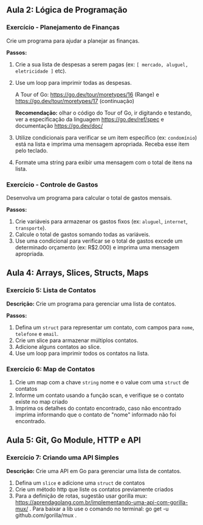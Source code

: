 ## Aula 2: Lógica de Programação

### Exercício - Planejamento de Finanças
Crie um programa para ajudar a planejar as finanças.

**Passos:**
1. Crie a sua lista de despesas a serem pagas (ex: `[ mercado, aluguel, eletricidade ]` etc).
2. Use um loop para imprimir todas as despesas.

   A Tour of Go: https://go.dev/tour/moretypes/16 (Range)
   e https://go.dev/tour/moretypes/17 (continuação)
   
   **Recomendação:** olhar o código do Tour of Go, ir digitando e testando, ver a especificação da linguagem https://go.dev/ref/spec e documentação https://go.dev/doc/
    
4. Utilize condicionais para verificar se um item específico (ex: `condomínio`) está na lista e imprima uma mensagem apropriada. Receba esse item pelo teclado.
5. Formate uma string para exibir uma mensagem com o total de itens na lista.

### Exercício - Controle de Gastos
Desenvolva um programa para calcular o total de gastos mensais.

**Passos:**
1. Crie variáveis para armazenar os gastos fixos (ex: `aluguel`, `internet`, `transporte`).
2. Calcule o total de gastos somando todas as variáveis.
3. Use uma condicional para verificar se o total de gastos excede um determinado orçamento (ex: R$2.000) e imprima uma mensagem apropriada.

## Aula 4: Arrays, Slices, Structs, Maps

### Exercício 5: Lista de Contatos 

**Descrição:** Crie um programa para gerenciar uma lista de contatos.

**Passos:**
1. Defina um `struct` para representar um contato, com campos para `nome`, `telefone` e `email`.
2. Crie um slice para armazenar múltiplos contatos.
3. Adicione alguns contatos ao slice.
4. Use um loop para imprimir todos os contatos na lista.

### Exercício 6: Map de Contatos 
1. Crie um map com a chave `string` nome e o value com uma `struct` de contatos
2. Informe um contato usando a função scan, e verifique se o contato existe no map criado
3. Imprima os detalhes do contato encontrado, caso não encontrado imprima informando que o contato de "nome" informado não foi encontrado.

## Aula 5: Git, Go Module, HTTP e API

### Exercício 7: Criando uma API Simples 

**Descrição:** Crie uma API em Go para gerenciar uma lista de contatos.
1. Defina um `slice` e adicione uma `struct` de contatos
2. Crie um método http que liste os contatos previamente criados
3. Para a definição de rotas, sugestão usar gorilla mux: https://aprendagolang.com.br/implementando-uma-api-com-gorilla-mux/ . Para baixar a lib use o comando no terminal: go get -u github.com/gorilla/mux .
